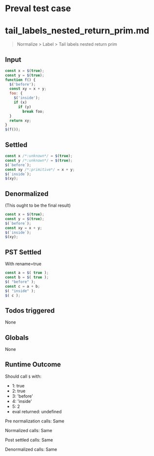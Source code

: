 # Preval test case

# tail_labels_nested_return_prim.md

> Normalize > Label > Tail labels nested return prim
>
>

## Input

`````js filename=intro
const x = $(true);
const y = $(true);
function f() {
  $('before');
  const xy = x + y;
  foo: { 
    $('inside'); 
    if (x) 
      if (y)
        break foo;
  }
  return xy;
}
$(f());
`````


## Settled


`````js filename=intro
const x /*:unknown*/ = $(true);
const y /*:unknown*/ = $(true);
$(`before`);
const xy /*:primitive*/ = x + y;
$(`inside`);
$(xy);
`````


## Denormalized
(This ought to be the final result)

`````js filename=intro
const x = $(true);
const y = $(true);
$(`before`);
const xy = x + y;
$(`inside`);
$(xy);
`````


## PST Settled
With rename=true

`````js filename=intro
const a = $( true );
const b = $( true );
$( "before" );
const c = a + b;
$( "inside" );
$( c );
`````


## Todos triggered


None


## Globals


None


## Runtime Outcome


Should call `$` with:
 - 1: true
 - 2: true
 - 3: 'before'
 - 4: 'inside'
 - 5: 2
 - eval returned: undefined

Pre normalization calls: Same

Normalized calls: Same

Post settled calls: Same

Denormalized calls: Same
